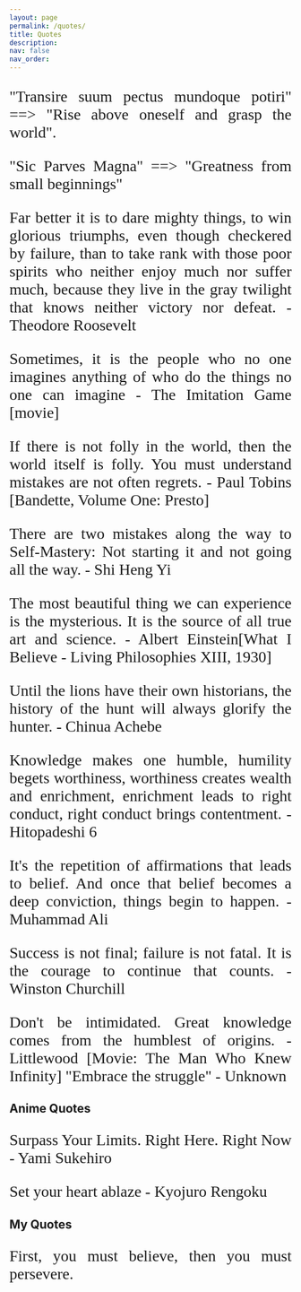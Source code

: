 ```yaml
---
layout: page
permalink: /quotes/
title: Quotes
description: 
nav: false
nav_order:
---
```


<link rel="preconnect" href="https://fonts.googleapis.com">
<link rel="preconnect" href="https://fonts.gstatic.com" crossorigin>
<link href="https://fonts.googleapis.com/css2?family=Great+Vibes&display=swap" rel="stylesheet">
<link href="https://fonts.googleapis.com/css2?family=Dancing+Script&display=swap" rel="stylesheet">

<style>
p {
font-family: 'Dancing Script', cursive;
font-size: 28px;
text-align: justify
}
</style>

"Transire suum pectus mundoque potiri" ==> "Rise above oneself and grasp the world".

"Sic Parves Magna" ==> "Greatness from small beginnings" 

Far better it is to dare mighty things, to win glorious triumphs, even though checkered by failure, than to take rank with those poor spirits who neither enjoy much nor suffer much, because they live in the gray twilight that knows neither victory nor defeat. -Theodore Roosevelt


Sometimes, it is the people who no one imagines anything of who do the things no one can imagine - The Imitation Game [movie]

If there is not folly in the world, then the world itself is folly. You must understand mistakes are not often regrets. - Paul Tobins [Bandette, Volume One: Presto]

There are two mistakes along the way to Self-Mastery: Not starting it and not going all the way.
                    - Shi Heng Yi

The most beautiful thing we can experience is the mysterious. It is the source of all true art and science. - Albert Einstein[What I Believe - Living Philosophies XIII, 1930]

Until the lions have their own historians, the history of the hunt will always glorify the hunter. - Chinua Achebe

Knowledge makes one humble, humility begets worthiness, worthiness creates wealth and enrichment, enrichment leads to right conduct, right conduct brings contentment. - Hitopadeshi 6

It's the repetition of affirmations that leads to belief. And once that belief becomes a deep conviction, things begin to happen. - Muhammad Ali

Success is not final; failure is not fatal. It is the courage to continue that counts. -Winston Churchill

Don't be intimidated. Great knowledge comes from the humblest of origins. - Littlewood [Movie: The Man Who Knew Infinity]
"Embrace the struggle" - Unknown


## **Anime Quotes**
Surpass Your Limits. Right Here. Right Now - Yami Sukehiro

Set your heart ablaze - Kyojuro Rengoku

## **My Quotes**
First, you must believe, then you must persevere.

